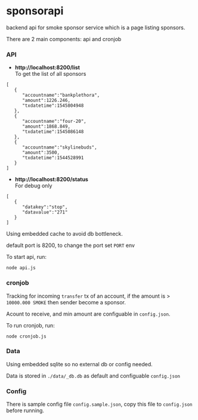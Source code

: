 # sponsorapi
backend api for smoke sponsor service which is a page listing sponsors.

There are 2 main components: api and cronjob


### API
- **http://localhost:8200/list**  
To get the list of all sponsors

```
[  
   {  
      "accountname":"bankplethora",
      "amount":1226.246,
      "txdatetime":1545804948
   },
   {  
      "accountname":"four-20",
      "amount":1868.849,
      "txdatetime":1545086148
   },
   {  
      "accountname":"skylinebuds",
      "amount":3500,
      "txdatetime":1544528991
   }
]
```

- **http://localhost:8200/status**  
For debug only

```
[  
   {  
      "datakey":"stop",
      "datavalue":"271"
   }
]
```

Using embedded cache to avoid db bottleneck.

default port is 8200, to change the port set `PORT` env

To start api, run:
```
node api.js
```


### cronjob
Tracking for incoming `transfer` tx of an account, if the amount is > `10000.000 SMOKE` then sender become a sponsor.

Acount to receive, and min amount are configuable in `config.json`.

To run cronjob, run:
```
node cronjob.js
```


### Data
Using embedded sqlite so no external db or config needed.

Data is stored in `./data/_db.db` as default and configuable `config.json`


### Config
There is sample config file `config.sample.json`, copy this file to `config.json` before running.
